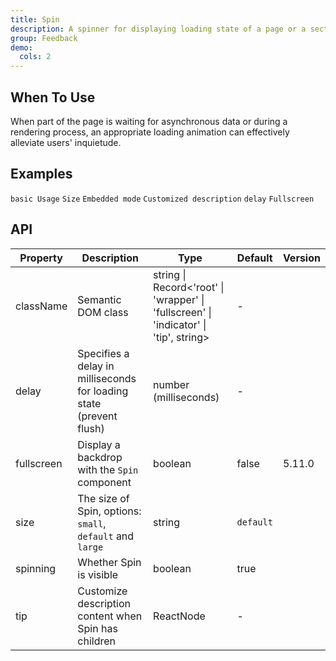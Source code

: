 ```yaml
---
title: Spin
description: A spinner for displaying loading state of a page or a section.
group: Feedback
demo:
  cols: 2
---
```


## When To Use

When part of the page is waiting for asynchronous data or during a rendering process, an appropriate loading animation can effectively alleviate users' inquietude.

## Examples

<!-- prettier-ignore -->
<code src="./demo/basic.tsx">basic Usage</code>
<code src="./demo/size.tsx">Size</code>
<code src="./demo/nested.tsx">Embedded mode</code>
<code src="./demo/tip.tsx">Customized description</code>
<code src="./demo/delay-and-debounce.tsx">delay</code>
<code src="./demo/fullscreen.tsx">Fullscreen</code>

## API

| Property | Description | Type | Default | Version |
| --- | --- | --- | --- | --- |
| className | Semantic DOM class | string \| Record<'root' \| 'wrapper' \| 'fullscreen' \| 'indicator' \| 'tip', string> | - |  |
| delay | Specifies a delay in milliseconds for loading state (prevent flush) | number (milliseconds) | - |
| fullscreen | Display a backdrop with the `Spin` component | boolean | false | 5.11.0 |
| size | The size of Spin, options: `small`, `default` and `large` | string | `default` |  |
| spinning | Whether Spin is visible | boolean | true |  |
| tip | Customize description content when Spin has children | ReactNode | - |  |
